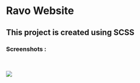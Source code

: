 <h1>Ravo Website</h1>
<h2>This project is created using SCSS</h2>
<h3>Screenshots :</h3>
<br/>
<br/>
<img src ="https://github.com/Lavkush3844/Ravo-SASS/assets/140130429/c033c684-6d94-4ba7-a7a4-163054d2a63f" />
<br/>
<br/>

